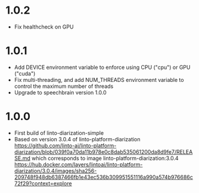 # 1.0.2
- Fix healthcheck on GPU

# 1.0.1
- Add DEVICE environment variable to enforce using CPU ("cpu") or GPU ("cuda")
- Fix multi-threading, and add NUM_THREADS environment variable to control the maximum number of threads
- Upgrade to speechbrain version 1.0.0

# 1.0.0
- First build of linto-diarization-simple
- Based on version 3.0.4 of linto-platform-diarization https://github.com/linto-ai/linto-platform-diarization/blob/039f0a70da11b978e0c8dab535061200da8d9fe7/RELEASE.md
  which corresponds to image linto-platform-diarization:3.0.4 https://hub.docker.com/layers/lintoai/linto-platform-diarization/3.0.4/images/sha256-209748f948db6387466fb1e43ec536b309951551116a990a574b976686c72f29?context=explore